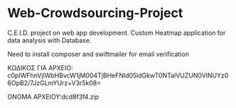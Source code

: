 # Web-Crowdsourcing-Project
C.E.I.D. project on web app development. Custom Heatmap application for data analysis with Database.

Need to install composer and swiftmailer for email verification

ΚΩΔΙΚΟΣ ΓΙΑ ΑΡΧΕΙΟ: c0pIWFhnVjlWbHBvcW1jM004TjBHeFNld05ldGkwT0NTalVUZUN0VlNUYz06OpB2/7JzGLmYUrz+V3r5k08=

ΟΝΟΜΑ ΑΡΧΕΙΟΥ:dcd8f3f4.zip
